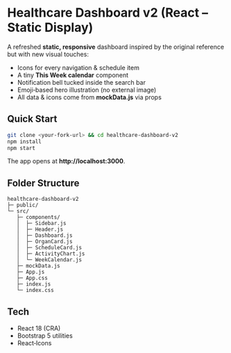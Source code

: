 
# Healthcare Dashboard v2 (React – Static Display)

A refreshed **static, responsive** dashboard inspired by the original reference but with new visual touches:

* Icons for every navigation & schedule item  
* A tiny **This Week calendar** component  
* Notification bell tucked inside the search bar  
* Emoji‑based hero illustration (no external image)  
* All data & icons come from **mockData.js** via props

## Quick Start

```bash
git clone <your‑fork‑url> && cd healthcare-dashboard-v2
npm install
npm start
```

The app opens at **http://localhost:3000**.

## Folder Structure

```
healthcare-dashboard-v2
├─ public/
└─ src/
   ├─ components/
   │  ├─ Sidebar.js
   │  ├─ Header.js
   │  ├─ Dashboard.js
   │  ├─ OrganCard.js
   │  ├─ ScheduleCard.js
   │  ├─ ActivityChart.js
   │  └─ WeekCalendar.js
   ├─ mockData.js
   ├─ App.js
   ├─ App.css
   ├─ index.js
   └─ index.css
```

## Tech

* React 18 (CRA)
* Bootstrap 5 utilities
* React‑Icons
